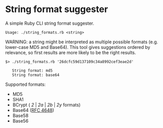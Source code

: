 # String format suggester
A simple Ruby CLI string format suggester.

    Usage: ./string_formats.rb <string>

WARNING: a string might be interpreted as multiple possible formats (e.g. lower-case MD5 and Base64).
This tool gives suggestions ordered by relevance, so first results are more likely to be the right results.

    $> ./string_formats.rb '26dcfc59d137109c34a8992cef3eae2d'
    
       String format: md5
       String format: base64

Supported formats:
* MD5
* SHA1
* BCrypt ( *$2$* | *$2a$* | *$2b$* | *$2y$* formats)
* Base64 ([RFC 4648](https://tools.ietf.org/html/rfc4648#section-4 "Base64 Format"))
* Base58
* Base56
